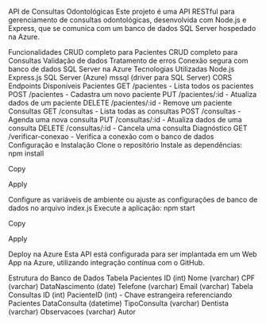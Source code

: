 API de Consultas Odontológicas
Este projeto é uma API RESTful para gerenciamento de consultas odontológicas, desenvolvida com Node.js e Express, que se comunica com um banco de dados SQL Server hospedado na Azure.

Funcionalidades
CRUD completo para Pacientes
CRUD completo para Consultas
Validação de dados
Tratamento de erros
Conexão segura com banco de dados SQL Server na Azure
Tecnologias Utilizadas
Node.js
Express.js
SQL Server (Azure)
mssql (driver para SQL Server)
CORS
Endpoints Disponíveis
Pacientes
GET /pacientes - Lista todos os pacientes
POST /pacientes - Cadastra um novo paciente
PUT /pacientes/:id - Atualiza dados de um paciente
DELETE /pacientes/:id - Remove um paciente
Consultas
GET /consultas - Lista todas as consultas
POST /consultas - Agenda uma nova consulta
PUT /consultas/:id - Atualiza dados de uma consulta
DELETE /consultas/:id - Cancela uma consulta
Diagnóstico
GET /verificar-conexao - Verifica a conexão com o banco de dados
Configuração e Instalação
Clone o repositório
Instale as dependências:
npm install

Copy

Apply

Configure as variáveis de ambiente ou ajuste as configurações de banco de dados no arquivo index.js
Execute a aplicação:
npm start

Copy

Apply

Deploy na Azure
Esta API está configurada para ser implantada em um Web App na Azure, utilizando integração contínua com o GitHub.

Estrutura do Banco de Dados
Tabela Pacientes
ID (int)
Nome (varchar)
CPF (varchar)
DataNascimento (date)
Telefone (varchar)
Email (varchar)
Tabela Consultas
ID (int)
PacienteID (int) - Chave estrangeira referenciando Pacientes
DataConsulta (datetime)
TipoConsulta (varchar)
Dentista (varchar)
Observacoes (varchar)
Autor
